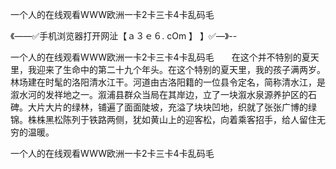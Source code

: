 一个人的在线观看WWW欧洲一卡2卡三卡4卡乱码毛

《——✅手机浏览器打开网沚【ａ３ｅ６. cOm 】 】✅—》--

一个人的在线观看WWW欧洲一卡2卡三卡4卡乱码毛　　在这个并不特别的夏天里，我迎来了生命中的第二十九个年头。在这个特别的夏天里，我的孩子满两岁。
林场建在时髦的洛阳清水江干。河道由古洛阳籍的一位县令定名，简称清水江，是溆水河的发祥地之一。溆浦县群众当局在其岸边，立了一块溆水泉源养护区的石碑。大片大片的绿林，铺遍了面面陡坡，充溢了块块凹地，织就了张张广博的绿锦。株株黑松陈列于铁路两侧，犹如黄山上的迎客松，向着乘客招手，给人留住无穷的温暖。





一个人的在线观看WWW欧洲一卡2卡三卡4卡乱码毛
